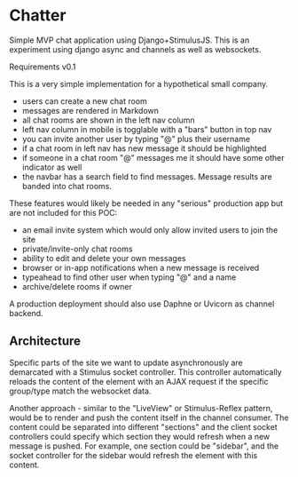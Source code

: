 # Chatter

Simple MVP chat application using Django+StimulusJS. This is an experiment using django async and channels as well as websockets.

Requirements v0.1

This is a very simple implementation for a hypothetical small company.

- users can create a new chat room
- messages are rendered in Markdown
- all chat rooms are shown in the left nav column
- left nav column in mobile is togglable with a "bars" button in top nav
- you can invite another user by typing "@" plus their username
- if a chat room in left nav has new message it should be highlighted
- if someone in a chat room "@" messages me it should have some other indicator as well
- the navbar has a search field to find messages. Message results are banded into chat rooms.

These features would likely be needed in any "serious" production app but are not included for this POC:

- an email invite system which would only allow invited users to join the site
- private/invite-only chat rooms
- ability to edit and delete your own messages
- browser or in-app notifications when a new message is received
- typeahead to find other user when typing "@" and a name
- archive/delete rooms if owner

A production deployment should also use Daphne or Uvicorn as channel backend.

## Architecture

Specific parts of the site we want to update asynchronously are demarcated with a Stimulus socket controller. This controller automatically reloads the content of the element with an AJAX request if the specific group/type match the websocket data.

Another approach - similar to the "LiveView" or Stimulus-Reflex pattern, would be to render and push the content itself in the channel consumer. The content could be separated into different "sections" and the client socket controllers could specify which section they would refresh when a new message is pushed. For example, one section could be "sidebar", and the socket controller for the sidebar would refresh the element with this content.
